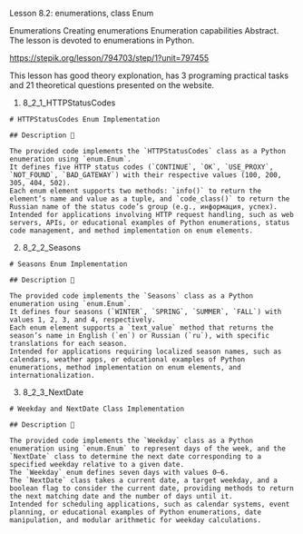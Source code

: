 Lesson 8.2: enumerations, class Enum

Enumerations
Creating enumerations
Enumeration capabilities
Abstract. The lesson is devoted to enumerations in Python.

https://stepik.org/lesson/794703/step/1?unit=797455

This lesson has good theory explonation, has 3 programing practical tasks and 21 theoretical questions presented on the website.

1. 8_2_1_HTTPStatusCodes

```
# HTTPStatusCodes Enum Implementation

## Description 📝

The provided code implements the `HTTPStatusCodes` class as a Python enumeration using `enum.Enum`.
It defines five HTTP status codes (`CONTINUE`, `OK`, `USE_PROXY`, `NOT_FOUND`, `BAD_GATEWAY`) with their respective values (100, 200, 305, 404, 502).
Each enum element supports two methods: `info()` to return the element’s name and value as a tuple, and `code_class()` to return the Russian name of the status code’s group (e.g., информация, успех).
Intended for applications involving HTTP request handling, such as web servers, APIs, or educational examples of Python enumerations, status code management, and method implementation on enum elements.
```

2. 8_2_2_Seasons

```
# Seasons Enum Implementation

## Description 📝

The provided code implements the `Seasons` class as a Python enumeration using `enum.Enum`.
It defines four seasons (`WINTER`, `SPRING`, `SUMMER`, `FALL`) with values 1, 2, 3, and 4, respectively.
Each enum element supports a `text_value` method that returns the season’s name in English (`en`) or Russian (`ru`), with specific translations for each season.
Intended for applications requiring localized season names, such as calendars, weather apps, or educational examples of Python enumerations, method implementation on enum elements, and internationalization.
```

3. 8_2_3_NextDate

```
# Weekday and NextDate Class Implementation

## Description 📝

The provided code implements the `Weekday` class as a Python enumeration using `enum.Enum` to represent days of the week, and the `NextDate` class to determine the next date corresponding to a specified weekday relative to a given date.
The `Weekday` enum defines seven days with values 0–6.
The `NextDate` class takes a current date, a target weekday, and a boolean flag to consider the current date, providing methods to return the next matching date and the number of days until it.
Intended for scheduling applications, such as calendar systems, event planning, or educational examples of Python enumerations, date manipulation, and modular arithmetic for weekday calculations.
```
